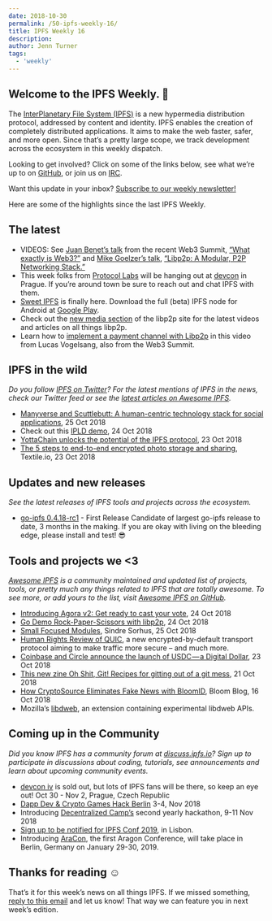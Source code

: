 ```yaml
---
date: 2018-10-30
permalink: /50-ipfs-weekly-16/
title: IPFS Weekly 16
description:
author: Jenn Turner
tags:
  - 'weekly'
---
```


## Welcome to the IPFS Weekly. 👋

The [InterPlanetary File System (IPFS)](https://ipfs.io/) is a new hypermedia distribution protocol, addressed by content and identity. IPFS enables the creation of completely distributed applications. It aims to make the web faster, safer, and more open. Since that’s a pretty large scope, we track development across the ecosystem in this weekly dispatch.

Looking to get involved? Click on some of the links below, see what we’re up to on [GitHub](https://github.com/ipfs), or join us on [IRC](https://riot.im/app/#/room/#ipfs:matrix.org).

Want this update in your inbox? [Subscribe to our weekly newsletter!](http://eepurl.com/gL2Pi5)

Here are some of the highlights since the last IPFS Weekly.

## The latest

- VIDEOS: See [Juan Benet’s talk](https://web3summit.com/speaker/juan-benet/) from the recent Web3 Summit, [“What exactly is Web3?”](https://www.youtube.com/watch?v=l44z35vabvA) and [Mike Goelzer’s talk](https://web3summit.com/speaker/mike-goelzer/), [“Libp2p: A Modular, P2P Networking Stack.”](https://www.youtube.com/watch?v=xqVmEzsin3Y&list=PLxVihxZC42nHlc7J-UqeS-asagbehBeh3&index=30)
- This week folks from [Protocol Labs](https://protocol.ai/) will be hanging out at [devcon](https://devcon4.ethereum.org/) in Prague. If you’re around town be sure to reach out and chat IPFS with them.
- [Sweet IPFS](https://discuss.ipfs.io/t/sweet-ipfs-full-ipfs-node-for-android/3779?u=lidel) is finally here. Download the full (beta) IPFS node for Android at [Google Play](https://play.google.com/store/apps/details?id=fr.rhaz.ipfs.sweet).
- Check out the [new media section](https://libp2p.io/media/) of the libp2p site for the latest videos and articles on all things libp2p.
- Learn how to [implement a payment channel with Libp2p](https://www.youtube.com/watch?v=t2qCmwUlY2Q) in this video from Lucas Vogelsang, also from the Web3 Summit.

## IPFS in the wild

_Do you follow [IPFS on Twitter](https://twitter.com/IPFSbot)? For the latest mentions of IPFS in the news, check our Twitter feed or see the [latest articles on Awesome IPFS](https://awesome.ipfs.io/categories/articles/)._

- [Manyverse and Scuttlebutt: A human-centric technology stack for social applications](https://www.zdnet.com/article/manyverse-and-scuttlebutt-a-human-centric-technology-stack-for-social-applications/), 25 Oct 2018
- Check out this [IPLD demo](https://twitter.com/jimpick/status/1055249910914633729), 24 Oct 2018
- [YottaChain unlocks the potential of the IPFS protocol](http://www.digitaljournal.com/pr/3990415), 23 Oct 2018
- [The 5 steps to end-to-end encrypted photo storage and sharing](https://medium.com/textileio/the-5-steps-to-end-to-end-encrypted-photo-storage-and-sharing-45ad4aad6b14), Textile.io, 23 Oct 2018

## Updates and new releases

_See the latest releases of IPFS tools and projects across the ecosystem._

- [go-ipfs 0.4.18-rc1](https://github.com/ipfs/go-ipfs/blob/master/CHANGELOG.md#0418-2018-10-26-rc1) - First Release Candidate of largest go-ipfs release to date, 3 months in the making. If you are okay with living on the bleeding edge, please install and test! 😎

## Tools and projects we <3

_[Awesome IPFS](https://awesome.ipfs.io/) is a community maintained and updated list of projects, tools, or pretty much any things related to IPFS that are totally awesome. To see more, or add yours to the list, visit [Awesome IPFS on GitHub](https://github.com/ipfs/awesome-ipfs)._

- [Introducing Agora v2: Get ready to cast your vote](https://decentraland.org/blog/announcements/agora-v2-announcement), 24 Oct 2018
- [Go Demo Rock-Paper-Scissors with libp2p](https://github.com/mikiquantum/rock-paper-scissors-demo), 24 Oct 2018
- [Small Focused Modules](https://blog.sindresorhus.com/small-focused-modules-9238d977a92a), Sindre Sorhus, 25 Oct 2018
- [Human Rights Review of QUIC](https://tools.ietf.org/html/draft-martini-hrpc-quichr-00), a new encrypted-by-default transport protocol aiming to make traffic more secure – and much more.
- [Coinbase and Circle announce the launch of USDC — a Digital Dollar](https://blog.coinbase.com/coinbase-and-circle-announce-the-launch-of-usdc-a-digital-dollar-2cd6548d237), 23 Oct 2018
- [This new zine Oh Shit, Git! Recipes for gitting out of a git mess](https://gumroad.com/l/oh-shit-git), 21 Oct 2018
- [How CryptoSource Eliminates Fake News with BloomID](https://blog.hellobloom.io/how-cryptosource-eliminates-fake-news-with-bloomid-c0d6b3b50dc4), Bloom Blog, 16 Oct 2018
- Mozilla’s [libdweb](https://github.com/mozilla/libdweb), an extension containing experimental libdweb APIs.

## Coming up in the Community

_Did you know IPFS has a community forum at [discuss.ipfs.io](https://discuss.ipfs.io/)? Sign up to participate in discussions about coding, tutorials, see announcements and learn about upcoming community events._

- [devcon iv](https://devcon4.ethereum.org/) is sold out, but lots of IPFS fans will be there, so keep an eye out! Oct 30 - Nov 2, Prague, Czech Republic
- [Dapp Dev & Crypto Games Hack Berlin](https://www.eventbrite.com/e/dorahacks-dapp-devcrypto-games-hackberlinfree-with-10000-prize-pool-tickets-49168232507) 3-4, Nov 2018
- Introducing [Decentralized Camp’s](https://medium.com/buildyourthing/introducing-decentralized-camps-second-yearly-hackathon-9de20516a321) second yearly hackathon, 9-11 Nov 2018
- [Sign up to be notified for IPFS Conf 2019](https://docs.google.com/forms/d/e/1FAIpQLSfJVVPwvp6RY3MUg1zAVl1g_5y2nGb7WJIMI1Hs6glzm7FLHQ/viewform), in Lisbon.
- Introducing [AraCon](https://blog.aragon.org/announcing-aracon-the-aragon-conference/), the first Aragon Conference, will take place in Berlin, Germany on January 29-30, 2019.

## Thanks for reading ☺️

That’s it for this week’s news on all things IPFS. If we missed something, [reply to this email](mailto:newsletter@ipfs.io) and let us know! That way we can feature you in next week’s edition.
